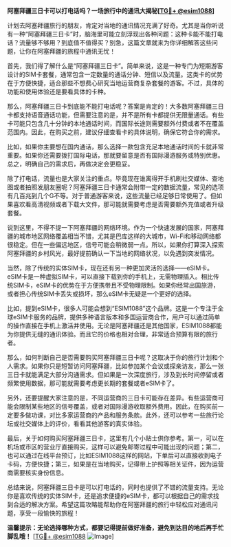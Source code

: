 **阿塞拜疆三日卡可以打电话吗？一场旅行中的通讯大揭秘[[TG💪+ @esim1088](https://t.me/s/esim1088)]**

计划去阿塞拜疆旅行的朋友，肯定对当地的通讯情况充满了好奇。尤其是当你听说有一种“阿塞拜疆三日卡”时，脑海里可能立刻浮现出各种问题：这种卡能不能打电话？流量够不够用？到底值不值得买？别急，这篇文章就来为你详细解答这些问题，让你在阿塞拜疆的旅程中通讯无忧！

首先，我们得了解什么是“阿塞拜疆三日卡”。简单来说，这是一种专门为短期游客设计的SIM卡套餐，通常包含一定数量的通话分钟、短信以及流量。这类卡的优势在于方便快捷，适合那些不想费心研究当地运营商复杂套餐的游客。不过，具体的功能和使用体验还是要看具体的卡种。

那么，阿塞拜疆三日卡到底能不能打电话呢？答案是肯定的！大多数阿塞拜疆三日卡都支持语音通话功能，但需要注意的是，并不是所有卡都提供无限量通话。有些卡可能只包含几十分钟的本地通话时间，而国际长途则需要额外付费或者不在覆盖范围内。因此，在购买之前，建议仔细查看卡的具体说明，确保它符合你的需求。

比如，如果你主要想在国内通话，那么选择一款包含充足本地通话时间的卡就非常重要。如果你还需要拨打国际电话，那就要留意是否有国际漫游服务或特别优惠。总之，明确自己的需求后，再做决定会更稳妥。

除了打电话，流量也是大家关注的重点。毕竟现在谁离得开手机刷社交媒体、查地图或者拍照发朋友圈呢？阿塞拜疆三日卡通常会附带一定的数据流量，常见的选项有几百兆到几个G不等。对于普通游客来说，这些流量已经足够日常使用了。但如果喜欢看高清视频或者下载大文件，那可能就需要考虑是否需要额外充值或者升级套餐。

说到这里，不得不提一下阿塞拜疆的网络环境。作为一个快速发展的国家，阿塞拜疆的城市地区网络覆盖相当不错，尤其是巴库这样的大城市，Wi-Fi和移动网络都很稳定。但在一些偏远地区，信号可能会稍微弱一点。所以，如果你打算深入探索阿塞拜疆的乡村风光，最好提前确认一下当地的网络状况，以免遇到突发情况。

当然，除了传统的实体SIM卡，现在还有另一种更加灵活的选择——eSIM卡。eSIM卡是一种虚拟SIM卡，可以直接下载到你的手机上，无需物理插入。相比传统SIM卡，eSIM卡的优势在于方便携带且不受物理限制。如果你经常出国旅游，或者担心传统SIM卡丢失或损坏，那么eSIM卡无疑是一个更好的选择。

比如，提到eSIM卡，很多人可能会想到“ESIM1088”这个品牌。这是一个专注于全球eSIM卡服务的品牌，提供多种语言版本和多国运营商合作，用户可以通过简单的操作直接在手机上激活并使用。无论是阿塞拜疆还是其他国家，ESIM1088都能为你提供无缝的通讯体验。而且它的价格也相对合理，非常适合预算有限的旅行者。

那么，如何判断自己是否需要购买阿塞拜疆三日卡呢？这取决于你的旅行计划和个人需求。如果你只是短暂访问阿塞拜疆，比如参加某个会议或探亲访友，那么一张三日卡就能满足大部分沟通需求。但如果是一次深度旅行，涉及到长时间停留或者频繁使用数据，那可能就需要考虑更长期的套餐或者eSIM卡了。

另外，还要提醒大家注意的是，不同运营商的三日卡可能存在差异。有些运营商可能会限制某些地区的信号覆盖，或者对国际漫游收取额外费用。因此，在购买前一定要多做功课，对比多家运营商的产品和服务条款。此外，还可以参考一些旅行论坛或社交媒体上的评价，看看其他游客的真实体验。

最后，关于如何购买阿塞拜疆三日卡，这里有几个小贴士供你参考。第一，可以在机场或市区的营业厅直接购买，这样可以避免邮寄过程中可能出现的问题；第二，也可以通过在线平台预订，比如ESIM1088这样的网站，下单后可以直接收到电子卡码，方便快捷；第三，如果是在当地购买，记得带上护照等相关证件，因为运营商需要核实身份信息。

总结来说，阿塞拜疆三日卡是可以打电话的，同时也提供了不错的流量支持。无论你是喜欢传统的实体SIM卡，还是追求便捷的eSIM卡，都可以根据自己的需求找到合适的解决方案。希望这篇攻略能帮助你在阿塞拜疆的旅行中轻松应对通讯问题，享受一段愉快的旅程！

**温馨提示：无论选择哪种方式，都要记得提前做好准备，避免到达目的地后再手忙脚乱哦！** [[TG💪+ @esim1088](https://t.me/s/esim1088) ![Image](https://i.postimg.cc/4NQfJmqS/Snipaste-2025-05-13-00-14-12.png)]